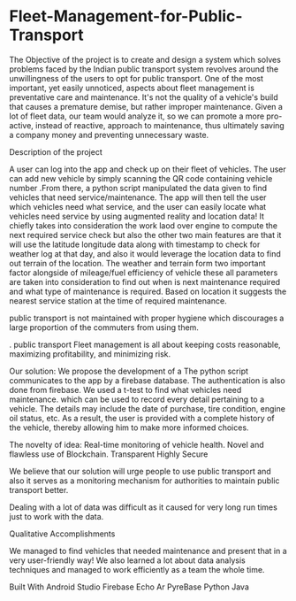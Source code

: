 # Fleet-Management-for-Public-Transport

The Objective of the project is to create and design a system which solves problems faced by the Indian public transport system revolves around the unwillingness of the users to opt for public transport. One of the most important, yet easily unnoticed, aspects about fleet management is preventative care and maintenance. It's not the quality of a vehicle's build that causes a premature demise, but rather improper maintenance. Given a lot of fleet data, our team would analyze it, so we can promote a more pro-active, instead of reactive, approach to maintenance, thus ultimately saving a company money and preventing unnecessary waste.

Description of the project

A user can log into the app and check up on their fleet of vehicles. The user can add new vehicle by simply scanning the QR code containing vehicle number .From there, a python script manipulated the data given to find vehicles that need service/maintenance. The app will then tell the user which vehicles need what service, and the user can easily locate what vehicles need service by using augmented reality and location data! It chiefly takes into consideration the work laod over engine to compute the next required service check but also the other two main features are that it will use the latitude longitude data along with timestamp to check for weather log at that day, and also it would leverage the location data to find out terrain of the location. The weather and terrain form two important factor alongside of mileage/fuel efficiency of vehicle these all parameters are taken into consideration to find out when is next maintenance required and what type of maintenance is required. Based on location it suggests the nearest service station at the time of required maintenance.

public transport is not maintained with proper hygiene which discourages a large proportion of the commuters from using them.

. public transport Fleet management is all about keeping costs reasonable, maximizing profitability, and minimizing risk.



Our solution: We propose the development of a The python script communicates to the app by a firebase database. The authentication is also done from firebase. We used a t-test to find what vehicles need maintenance. which can be used to record every detail pertaining to a vehicle. The details may include the date of purchase, tire condition, engine oil status, etc. As a result, the user is provided with a complete history of the vehicle, thereby allowing him to make more informed choices.

The novelty of idea: Real-time monitoring of vehicle health. Novel and flawless use of Blockchain. Transparent Highly Secure

We believe that our solution will urge people to use public transport and also it serves as a monitoring mechanism for authorities to maintain public transport better.

Dealing with a lot of data was difficult as it caused for very long run times just to work with the data.

Qualitative Accomplishments

We managed to find vehicles that needed maintenance and present that in a very user-friendly way! We also learned a lot about data analysis techniques and managed to work efficiently as a team the whole time.

Built With Android Studio Firebase Echo Ar PyreBase Python Java

